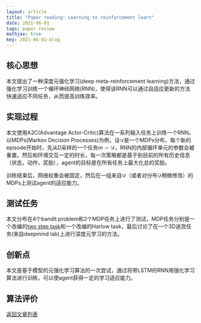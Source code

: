 ```yaml
---
layout: article
title: "Paper reading: Learning to reinforcement learn"
date: 2021-06-01
tags: paper review
mathjax: true
key: 2021-06-01-blog
---
```

## 核心思想
本文提出了一种深度元强化学习(deep meta-reinforcement learning)方法，通过强化学习训练一个循环神经网络(RNN)，使得该RNN可以通过自适应更新的方法快速适应不同任务，从而提高训练效率。
## 实现过程
本文使用A2C(Advantage Actor-Critic)算法在一系列输入任务上训练一个RNN。以MDPs(Markov Decision Processes)为例，设$\mathcal{D}$是一个MDPs分布，每个新的episode开始时，先从D采样的一个任务$m \backsim \mathcal{D}$，RNN的内部循环单元的参数会被重置，然后和环境交互一定的时长，每一次策略都是基于到目前的所有历史信息（状态，动作，奖励），agent的目标是在所有任务上最大化总的奖励。

训练结束后，网络权重会被固定，然后在一组来自$\mathcal{D}$（或者对分布$\mathcal{D}$稍微修改）的MDPs上测试agent的适应能力。
## 测试任务
本文分布在4个bandit problem和2个MDP任务上进行了测试，MDP任务分别是一个改编的[two step task](https://scienceofbehaviorchange.org/measures/two-stage-task/)和一个改编的Harlow task，最后讨论了在一个3D迷宫任务(来自deepmind lab)上进行深度元学习的方法。
## 创新点
本文是基于模型的元强化学习算法的一次尝试，通过将带LSTM的RNN用强化学习算法进行训练，可以使agent获得一定的学习适应能力。
## 算法评价



[返回文章列表](https://tianyma.github.io/2021/05/29/meta-reinforcement-learning.html)